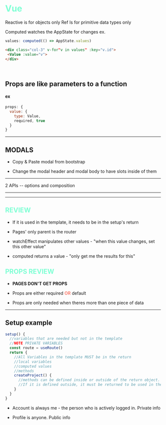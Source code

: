 <h1 style="color: aquamarine"><b>Vue</b></h1>

Reactive is for objects only
Ref Is for primitive data types only

Computed watches the AppState for changes
ex.

```js
values: computed(() => AppState.values)
```

```html
<div class="col-3" v-for"v in values" :key="v.id">
 <Value :value="v">
</div>
```

<br>

## Props are like parameters to a function

#### ex

```js
props: {
  value: {
    type: Value,
    required, true
  }
}
```
<hr>

## MODALS

- Copy & Paste modal from bootstrap

- Change the modal header and modal body to have slots inside of them

<hr>

2 APIs -- options and composition

<hr>
<hr>

<h2 style="color: aquamarine;"><b>REVIEW</b></h3>


- If it is used in the template, it needs to be in the setup's return

- Pages' only parent is the router

- watchEffect manipulates other values - "when this value changes, set this other value"

- computed returns a value - "only get me the results for this"

<h2 style="color: aquamarine;"><b>PROPS REVIEW</b></h3>

- <b>PAGES DON'T GET PROPS</b>

- Props are either required <b style="color: salmon">OR</b> default

- Props are only needed when theres more than one piece of data 

<hr>

## Setup example
```js
setup() {
  //variables that are needed but not in the template
  //NOTE PRIVATE VARIABLES
  const route = useRoute()
  return {
    //All Variables in the template MUST be in the return
    //local variables
    //computed values
    //methods
    createProject() {
      //methods can be defined inside or outside of the return object. 
      //If it is defined outside, it must be returned to be used in the template
    }
  }
}
```

- Account is always me - the person who is actively logged in. Private info

- Profile is anyone. Public info
